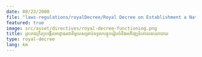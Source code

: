 ```yaml
---
date: 08/23/2000
file: "laws-regulations/royalDecree/Royal Decree on Establishment a National Authority for Preparation and Development Policy.pdf"
featured: true
image: src/asset/directives/royal-decree-functioning.png
title: ព្រះរាជក្រឹត្យបង្កើតអាជ្ញាធរជាតិមួយ​សម្រាប់ទទួល​បន្ទុករៀបចំនិងអភិវឌ្ឍន៍គោលនយោបាយ
type: royal-decree
lang: km
---
```

